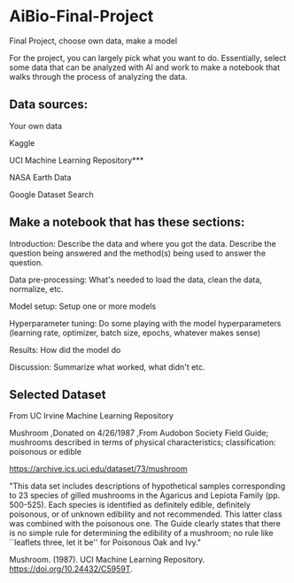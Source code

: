 # AiBio-Final-Project
Final Project, choose own data, make a model


For the project, you can largely pick what you want to do. Essentially, select some data that can be analyzed with AI and work to make a notebook that walks through the process of analyzing the data.

## Data sources: 
Your own data

Kaggle

UCI Machine Learning Repository***

NASA Earth Data

Google Dataset Search


## Make a notebook that has these sections:

Introduction: Describe the data and where you got the data. Describe the question being answered and the method(s) being used to answer the question.

Data pre-processing: What's needed to load the data, clean the data, normalize, etc.

Model setup: Setup one or more models

Hyperparameter tuning: Do some playing with the model hyperparameters (learning rate, optimizer, batch size, epochs, whatever makes sense)

Results: How did the model do

Discussion: Summarize what worked, what didn't etc.


## Selected Dataset 
From UC Irvine Machine Learning Repository 

Mushroom
,Donated on 4/26/1987
,From Audobon Society Field Guide; mushrooms described in terms of physical characteristics; classification: poisonous or edible

https://archive.ics.uci.edu/dataset/73/mushroom

"This data set includes descriptions of hypothetical samples corresponding to 23 species of gilled mushrooms in the Agaricus and Lepiota Family (pp. 500-525).  Each species is identified as definitely edible, definitely poisonous, or of unknown edibility and not recommended.  This latter class was combined with the poisonous one.  The Guide clearly states that there is no simple rule for determining the edibility of a mushroom; no rule like ``leaflets three, let it be'' for Poisonous Oak and Ivy."

Mushroom. (1987). UCI Machine Learning Repository. https://doi.org/10.24432/C5959T.
